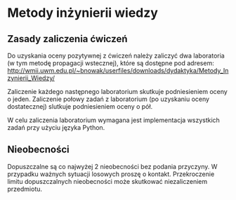 # Metody inżynierii wiedzy

## Zasady zaliczenia ćwiczeń

Do uzyskania oceny pozytywnej z ćwiczeń należy zaliczyć dwa laboratoria (w tym metodę propagacji wstecznej), które są dostępne pod adresem: http://wmii.uwm.edu.pl/~bnowak/userfiles/downloads/dydaktyka/Metody_Inzynierii_Wiedzy/

Zaliczenie każdego następnego laboratorium skutkuje podniesieniem oceny o jeden. Zaliczenie połowy zadań z laboratorium (po uzyskaniu oceny dostatecznej) slutkuje podniesieniem oceny o pół.

W celu zaliczenia laboratorium wymagana jest implementacja wszystkich zadań przy użyciu języka Python.

## Nieobecności

Dopuszczalne są co najwyżej 2 nieobecności bez podania przyczyny. W przypadku ważnych sytuacji losowych proszę o kontakt. Przekroczenie limitu dopuszczalnych nieobecności może skutkować niezaliczeniem przedmiotu.